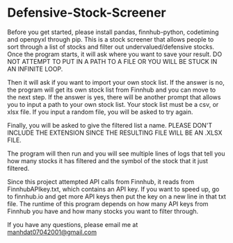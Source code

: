 # Defensive-Stock-Screener
Before you get started, please install pandas, finnhub-python, codetiming and openpyxl through pip.
This is a stock screener that allows people to sort through a list of stocks and filter out undervalued/defensive stocks.
Once the program starts, it will ask where you want to save your result. DO NOT ATTEMPT TO PUT IN A PATH TO A FILE OR YOU WILL BE STUCK IN AN INFINITE LOOP.

Then it will ask if you want to import your own stock list. If the answer is no, the program will get its own stock list from Finnhub and you can move to the next step. If the answer is yes, there will be another prompt that allows you to input a path to your own stock list. Your stock list must be a csv, or xlsx file. If you input a random file, you will be asked to try again.

Finally, you will be asked to give the filtered list a name. PLEASE DON'T INCLUDE THE EXTENSION SINCE THE RESULTING FILE WILL BE AN .XLSX FILE.

The program will then run and you will see multiple lines of logs that tell you how many stocks it has filtered and the symbol of the stock that it just filtered.

Since this project attempted API calls from Finnhub, it reads from FinnhubAPIkey.txt, which contains an API key. If you want to speed up, go to finnhub.io and get more API keys then put the key on a new line in that txt file.
The runtime of this program depends on how many API keys from Finnhub you have and how many stocks you want to filter through.



If you have any questions, please email me at manhdat07042001@gmail.com
